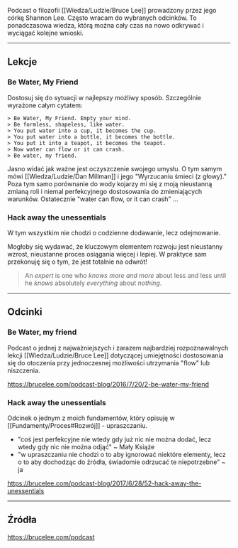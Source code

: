 Podcast o filozofii [[Wiedza/Ludzie/Bruce Lee]] prowadzony przez jego córkę Shannon Lee. Często wracam do wybranych odcinków. To ponadczasowa wiedza, którą można cały czas na nowo odkrywać i wyciągać kolejne wnioski.

---

## Lekcje

### Be Water, My Friend
Dostosuj się do sytuacji w najlepszy możliwy sposób. Szczególnie wyrażone całym cytatem: 

	> Be Water, My Friend. Empty your mind. 
	> Be formless, shapeless, like water.  
	> You put water into a cup, it becomes the cup.  
	> You put water into a bottle, it becomes the bottle.  
	> You put it into a teapot, it becomes the teapot.  
	> Now water can flow or it can crash.  
	> Be water, my friend.

Jasno widać jak ważne jest oczyszczenie swojego umysłu. O tym samym mówi [[Wiedza/Ludzie/Dan Millman]] i jego "Wyrzucaniu śmieci (z głowy)." Poza tym samo porównanie do wody kojarzy mi się z moją nieustanną zmianą roli i niemal perfekcyjnego dostosowania do zmieniających warunków. Ostatecznie "water can flow, or it can crash" ... 


### Hack away the unessentials
W tym wszystkim nie chodzi o codzienne dodawanie, lecz odejmowanie. 

Mogłoby się wydawać, że kluczowym elementem rozwoju jest nieustanny wzrost, nieustanne proces osiągania więcej i lepiej. W praktyce sam przekonuję się o tym, że jest totalnie na odwrót!

> An _expert_ is one who _knows more and more_ about less and less until he _knows_ absolutely _everything_ about _nothing_.

---

## Odcinki

### Be Water, my friend
Podcast o jednej z najważniejszych i zarazem najbardziej rozpoznawalnych lekcji [[Wiedza/Ludzie/Bruce Lee]] dotyczącej umiejętności dostosowania się do otoczenia przy jednoczesnej możliwości utrzymania "flow" lub niszczenia. 

https://brucelee.com/podcast-blog/2016/7/20/2-be-water-my-friend

### Hack away the unessentials
Odcinek o jednym z moich fundamentów, który opisuję w [[Fundamenty/Proces#Rozwój]] - upraszczaniu. 
- "coś jest perfekcyjne nie wtedy gdy już nic nie można dodać, lecz wtedy gdy nic nie można odjąć" ~ Mały Książe
- "w upraszczaniu nie chodzi o to aby ignorować niektóre elementy, lecz o to aby dochodząc do źródła, świadomie odrzucać te niepotrzebne" ~ ja

https://brucelee.com/podcast-blog/2017/6/28/52-hack-away-the-unessentials

---

## Źródła
https://brucelee.com/podcast